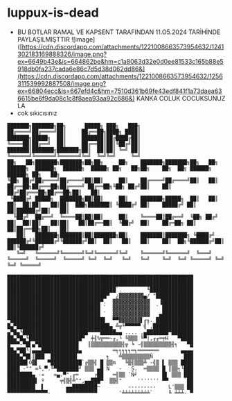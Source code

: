 # luppux-is-dead

- BU BOTLAR RAMAL VE KAPSENT TARAFINDAN 11.O5.2024 TARİHİNDE PAYLAŞILMIŞTTIR
  ![image]([https://cdn.discordapp.com/attachments/1221008663573954632/1241302183169888326/image.png?ex=6649b43e&is=664862be&hm=c1a8063d32e0d0ee81533c165b88e5918db0fa237cada6e86c7d5d38d062dd86&](https://cdn.discordapp.com/attachments/1221008663573954632/1256311539992887508/image.png?ex=66804ecc&is=667efd4c&hm=7510d361b69fe43edf841f1a73daea636615be6f9da08c1c8f8aea93aa92c686&) KANKA COLUK COCUKSUNUZ LA
- cok sıkıcısınız
```
███████╗███████╗██╗      █████╗ ███╗   ███╗
██╔════╝██╔════╝██║     ██╔══██╗████╗ ████║
███████╗█████╗  ██║     ███████║██╔████╔██║
╚════██║██╔══╝  ██║     ██╔══██║██║╚██╔╝██║
███████║███████╗███████╗██║  ██║██║ ╚═╝ ██║
╚══════╝╚══════╝╚══════╝╚═╝  ╚═╝╚═╝     ╚═╝
██╗   ██╗███████╗███████╗██╗██╗     ██╗    ███████╗███████╗██╗   ██╗    ██████╗  ██████╗  ██████╗  █████╗ ██╗   ██╗██╗    ██╗  ██╗ ██████╗ ██████╗ ██╗   ██╗
╚██╗ ██╔╝██╔════╝██╔════╝██║██║     ██║    ██╔════╝██╔════╝██║   ██║    ██╔══██╗██╔═══██╗██╔════╝ ██╔══██╗╚██╗ ██╔╝██║    ██║ ██╔╝██╔═══██╗██╔══██╗██║   ██║
 ╚████╔╝ █████╗  ███████╗██║██║     ██║    ███████╗█████╗  ██║   ██║    ██║  ██║██║   ██║██║  ███╗███████║ ╚████╔╝ ██║    █████╔╝ ██║   ██║██████╔╝██║   ██║
  ╚██╔╝  ██╔══╝  ╚════██║██║██║     ██║    ╚════██║██╔══╝  ╚██╗ ██╔╝    ██║  ██║██║   ██║██║   ██║██╔══██║  ╚██╔╝  ██║    ██╔═██╗ ██║   ██║██╔══██╗██║   ██║
   ██║   ███████╗███████║██║███████╗██║    ███████║███████╗ ╚████╔╝     ██████╔╝╚██████╔╝╚██████╔╝██║  ██║   ██║   ██║    ██║  ██╗╚██████╔╝██║  ██║╚██████╔╝
   ╚═╝   ╚══════╝╚══════╝╚═╝╚══════╝╚═╝    ╚══════╝╚══════╝  ╚═══╝      ╚═════╝  ╚═════╝  ╚═════╝ ╚═╝  ╚═╝   ╚═╝   ╚═╝    ╚═╝  ╚═╝ ╚═════╝ ╚═╝  ╚═╝ ╚═════╝ 
```                                                                                                                                                            
```
████████████████████████████████████████████████████████████
████████████████████████████████████████████████████████████
███████████████████████████████████`.        ╙██████████████
████████████████████████████████▀  ¿▓▓▓▓▓▓▓▓▄/ "████████████
██████████████████████████████▀.  ▓▓▓▓▓▓▓▓▓▓▓▓   ▐██████████
██████████████████████████████ `  ▓▓▓▓▓▓▓▓▓▓▓▓  ` ██████████
██████████████████████████████ `  ▓▓▓▓▓▓▓▓▓▓▓▓   ▄██████████
▀██████████████████████████████▌  ▀▀▓▓▓▓▓▓▓▌╓╖. ████████████
█▄▀██████████████████████████████▄ ╩╦╙▀▀▀▀▀ ╣`,█████████████
▄▀█▄╙█████████████████████▀▀▀▀█████▄▄ .... ,▄███████▀███████
██▄▀█▄╙█████████████████▀  ╪╢%╦══~╓,└ ╚▒▒▒ ╙▀|,╓╓═╤H   ▀████
█▀▀▀-▀█▌▄▀█████████████   ║▒▒▒▒▒▒▒▒▒▒╢╦ ╘ -╣▒▒▒▒▒▒▒▒▒╢╕   ▀█
██▄▀██└║▄▄▄████████████▄          ═╕╕╕╕╕═╕═══════       ▄▄▄▄
████▄▀█▌║███  ████████▌         ╕   ╩▒▒▒▒▒▒▒▒▒Ñ          ███
██████▌Ö▓▌   ▀██████████`╔▒▒╣ █ ▒▒m   ╚▒╢▒▒▒╩ -╣▒ ▌ ▒▒▒ ████ 
████ -"" ∞╙,▀.╙▀███████╜ ▒▒▒ ▄█ Ñ   -   S.  ═▒▒▒▒ █ ║▒▒╕└███ 
████████▄ -«   ∞▄.▀",╓═     ╒██   ═╣▒▒ `Ñ╛        █▌ ▒▒▒ ███
█████████▌ º     ╤╣▒╣╩^",▄▄███▀  ▒▒╣"     ''''''' ▀▀     `██
█████████  ▌       ▄▄████████─         ---------    L'▒▒▒ ██
▀▀▀▀▀▀▀▀▀▀▀▀▀-     ▀▀▀▀▀▀▀▀▀▀       '╧╧╧╧╧╧╧╧╧`     ╚ ╧╧╧- ▀
```

